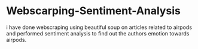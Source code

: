# Webscarping-Sentiment-Analysis
i have done webscraping using beautiful soup on articles related to airpods and performed sentiment analysis to find out the authors emotion towards airpods.

